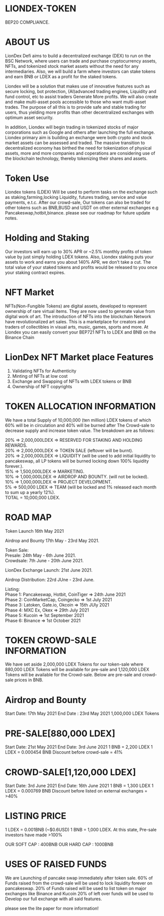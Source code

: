# LIONDEX-TOKEN
BEP20 COMPLIANCE.

# ABOUT US
LionDex Defi aims to build a decentralized exchange (DEX) to run on the BSC Network, where users can trade and purchase cryptocurrency assets, NFTs, and tokenized stock market assets without the need for any intermediaries. Also, we will build a farm where investors can stake tokens and earn BNB or LDEX as a profit for the staked tokens.

Liondex will be a solution that makes use of innovative features such as secure locking, bot protection, (AI)advanced trading engines, Liquidity and fund control, etc to assist traders Generate More profits.
We will also create and make multi-asset pools accessible to those who want multi-asset trades.
The purpose of all this is to provide safe and stable trading for users, thus yielding more profits than other decentralized exchanges with optimum asset security.

In addition, Liondex will begin trading in tokenized stocks of major corporations such as Google and others after launching the full exchange. 
Liondex primary aim is building an exchange were both crypto and stock market assets can be assessed and traded. The massive transition to decentralized economy has birthed the need for tokenization of physical assets, more and more companies and coperations are considering use of the blockchain technology, thereby tokenizing their shares and assets. 

# Token Use
Liondex tokens (LDEX) Will be used to perform tasks on the exchange such as staking,farming,locking Liquidity, futures trading, service and value payments, e.t.c.
After our crowd-sale, Our tokens can also be traded for other tokens such as BNB,BUSD and USDT on other external exchanges e.g Pancakeswap,hotbit,binance.
please see our roadmap for future update notes.

# Holding and Staking
Our investors will earn up to 30% APR or ~2.5% monthly profits of token value by just simply holding LDEX tokens.
Also, Liondex staking puts your assets to work and earns you about 140% APR, we don't take a cut. The total value of your staked tokens and profits would be released to you once your staking contract expires.

# NFT Market
NFTs(Non-Fungible Tokens) are digital assets, developed to represent ownership of rare virtual items. They are now used to generate value from digital work of art.
The introduction of NFTs into the blockchain Network have revolutionalized art sales. This is a marketplace for creators and traders of collectibles in visual arts, music, games, sports and more.
At Liondex you can easily convert your BEP721 NFTs to LDEX and BNB on the Binance Chain

# LionDex NFT Market place Features
1. Validating NFTs for Authenticity
2. Minting of NFTs at low cost
3. Exchange and Swapping of NFTs with LDEX tokens or BNB
4. Ownership of NFT copyrights

# TOKEN ALLOCATION INFORMATION
We have a total Supply of 10,000,000 (ten million) LDEX tokens of which 60% will be in circulation and 40% will be burned after The Crowd-sale to decrease supply and increase token value. The breakdown are as follows:
  
  20% => 2,000,000LDEX => RESERVED FOR STAKING AND HOLDING REWARDS.<br/>
  20% => 2,000,000LDEX => TOKEN SALE (leftover will be burnt).<br/>
  20% => 2,000,000LDEX => LIQUIDITY (will be used to add initial liquidity to pancakeswap, all LP tokens will be burned locking down 100% liquidity forever.).<br/>
  15% => 1,500,000LDEX => MARKETING.<br/>
  10% => 1,000,000LDEX => AIRDROP AND BOUNTY. (will not be locked).<br/>
  10% => 1,000,000LDEX => PROJECT DEVELOPMENT.<br/>
  5%  => 500,000  LDEX => TEAM (will be locked and 1% released each month to sum up a yearly 12%).<br/>
  TOTAL = 10,000,000 LDEX.
  
# ROAD MAP
Token Launch 16th May 2021 <br/>

Airdrop and Bounty 17th May - 23rd May 2021.<br/>

Token Sale:<br/>
  Presale: 24th May - 6th June 2021.<br/>
  Crowdsale: 7th June - 20th June 2021.<br/>
  
LionDex Exchange Launch: 21st June 2021.<br/>

Airdrop Distribution: 22rd JUne - 23rd June.<br/>

Listing:<br/>
  Phase 1: Pancakeswap, Hotbit, CoinTiger =>  24th June 2021 <br/>
  Phase 2: CoinMarketCap, Coingecko => 1st July 2021 <br/>
  Phase 3: Latoken, Gate.io, Okcoin => 15th JUly 2021 <br/>
  Phase 4: MXC Ex, Okex => 29th July 2021 <br/>
  Phase 5: Kucoin => 1st September 2021 <br/>
  Phase 6: Binance => 1st October 2021<br/>
  
# TOKEN CROWD-SALE INFORMATION
 We have set aside 2,000,000 LDEX Tokens for our token-sale where 880,000 LDEX Tokens will be available for pre-sale and 1,120,000 LDEX Tokens will be available for 
 the Crowd-sale. Below are pre-sale and crowd-sale prices in BNB.
  
 # Airdrop and Bounty
 Start Date: 17th May 2021
 End Date : 23rd May 2021
 1,000,000 LDEX Tokens
  
 # PRE-SALE[880,000 LDEX]
 Start Date: 21st May 2021
 End Date: 3rd June 2021
 1 BNB = 2,200 LDEX
 1 LDEX = 0.000454 BNB
 Discount before crowd-sale = 41%
 
 # CROWD-SALE[1,120,000 LDEX]
 Start Date: 3rd June 2021
 End Date: 16th June 2021
 1 BNB = 1,300 LDEX
 1 LDEX = 0.000769 BNB
 Discount before listed on external exchanges = >40%
 
 # LISTING PRICE
 1 LDEX = 0.001BNB (~$0.6USD)
 1 BNB = 1,000 LDEX.
 At this state, Pre-sale investors have made >100% 
 
 OUR SOFT CAP : 400BNB
 OUR HARD CAP : 1000BNB
 
 # USES OF RAISED FUNDS
 We are Launching of pancake swap immediately after token sale.
 60% of Funds raised from the crowd-sale will be used to lock liquidity forever on pancakeswap.
 20% of Funds raised will be used to list token on major exchanges like Binance and Kucoin
 20% of left over funds will be used to Develop our full exchange with all said features.
  
 

please see the lite paper for more information!
